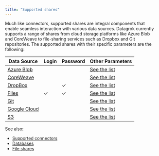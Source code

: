 ```yaml
---
title: "Supported shares"
---
```


 Much like connectors, supported shares are integral components that enable
seamless interaction with various data sources. Datagrok currently supports a
range of shares from cloud storage platforms like Azure Blob and CoreWeave to
file-sharing services such as Dropbox and Git repositories. The supported shares
with their specific parameters are the following:

| Data Source                      |   Login | Password | Other Parameters                                       |
|----------------------------------|--------|------|-----|
| [Azure Blob](./coreweave.md)      |         |          | [See the list](./azure.md#connection-parameters)   |
| [CoreWeave](./coreweave.md)      |         |          | [See the list](./coreweave.md#connection-parameters)   |
| [DropBox](./dropbox.md)          |                                   | ✓        | [See the list](./dropbox.md#connection-parameters)     |
| [Files](./files.md)              |         ✓     | ✓        | [See the list](./files.md#connection-parameters)       |
| [Git](./git.md)                  |                |          | [See the list](./git.md#connection-parameters)         |
| [Google Cloud](./googlecloud.md) |                |          | [See the list](./googlecloud.md#connection-parameters) |
| [S3](./s3.md)                    |                |          | [See the list](./s3.md#connection-parameters)          |


See also:

* [Supported connectors](../../databases/connectors/connectors.md)
* [Databases](../../databases/databases.mdx)
* [File shares](../files.mdx)
